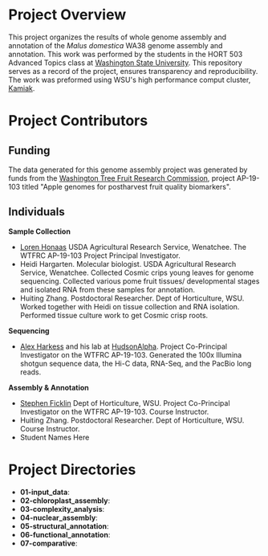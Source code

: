 Project Overview
================
This project organizes the results of whole genome assembly and annotation of the *Malus domestica* WA38 genome assembly and annotation.  This work was performed by the students in the HORT 503 Advanced Topics class at [Washington State University](http://www.wsu.edu).  This repository serves as a record of the project, ensures transparency and reproducibility.  The work was preformed using WSU's high performance comput cluster, [Kamiak](https://hpc.wsu.edu/).

Project Contributors
====================

Funding
-------
The data generated for this genome assembly project was generated by funds from the [Washington Tree Fruit Research Commission](https://treefruitresearch.org/), project AP-19-103 titled "Apple genomes for postharvest fruit quality biomarkers".

Individuals
-----------
**Sample Collection**
- [Loren Honaas](https://www.ars.usda.gov/pacific-west-area/wenatchee-wa/physiology-and-pathology-of-tree-fruits-research/people/loren-honaas/) USDA Agricultural Research Service, Wenatchee. The WTFRC AP-19-103 Project Principal Investigator.
- Heidi Hargarten. Molecular biologist. USDA Agricultural Research Service, Wenatchee. Collected Cosmic crips young leaves for genome sequencing. Collected various pome fruit tissues/ developmental stages and isolated RNA from these samples for annotation.
- Huiting Zhang. Postdoctoral Researcher. Dept of Horticulture, WSU.  Worked together with Heidi on tissue collection and RNA isolation. Performed tissue culture work to get Cosmic crisp roots.

**Sequencing**
- [Alex Harkess](https://www.hudsonalpha.org/faculty/alex-harkess/) and his lab at [HudsonAlpha](https://www.hudsonalpha.org/). Project Co-Principal Investigator on the WTFRC AP-19-103. Generated the 100x Illumina shotgun sequence data, the Hi-C data, RNA-Seq, and the PacBio long reads.

**Assembly & Annotation**
- [Stephen Ficklin](http://ficklinlab.cahnrs.wsu.edu/) Dept of Horticulture, WSU. Project Co-Principal Investigator on the WTFRC AP-19-103.  Course Instructor.
- Huiting Zhang. Postdoctoral Researcher. Dept of Horticulture, WSU. Course Instructor.
- Student Names Here


Project Directories
===================
- **01-input_data**:
- **02-chloroplast_assembly**:
- **03-complexity_analysis**:
- **04-nuclear_assembly**:
- **05-structural_annotation**:
- **06-functional_annotation**:
- **07-comparative**:
